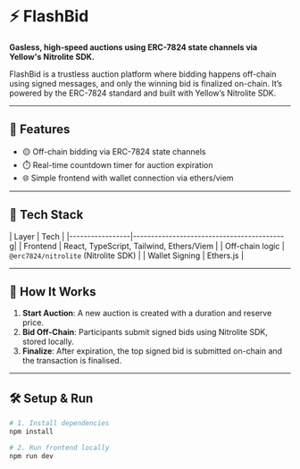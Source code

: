 # ⚡ FlashBid

**Gasless, high-speed auctions using ERC-7824 state channels via Yellow's Nitrolite SDK.**

FlashBid is a trustless auction platform where bidding happens off-chain using signed messages, and only the winning bid is finalized on-chain. It’s powered by the ERC-7824 standard and built with Yellow’s Nitrolite SDK.

---

## 🚀 Features

- 🟡 Off-chain bidding via ERC-7824 state channels
- ⏱️ Real-time countdown timer for auction expiration
- 🌐 Simple frontend with wallet connection via ethers/viem

---

## 🧱 Tech Stack

| Layer           | Tech                                     |
|-----------------|------------------------------------------g|
| Frontend        | React, TypeScript, Tailwind, Ethers/Viem |
| Off-chain logic | `@erc7824/nitrolite` (Nitrolite SDK)     |
| Wallet Signing  | Ethers.js                                |

---

## 🧠 How It Works

1. **Start Auction**: A new auction is created with a duration and reserve price.
2. **Bid Off-Chain**: Participants submit signed bids using Nitrolite SDK, stored locally.
3. **Finalize**: After expiration, the top signed bid is submitted on-chain and the transaction is finalised.

---

## 🛠️ Setup & Run

```bash
# 1. Install dependencies
npm install

# 2. Run frontend locally
npm run dev
